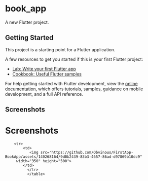 # book_app

A new Flutter project.

## Getting Started

This project is a starting point for a Flutter application.

A few resources to get you started if this is your first Flutter project:

- [Lab: Write your first Flutter app](https://docs.flutter.dev/get-started/codelab)
- [Cookbook: Useful Flutter samples](https://docs.flutter.dev/cookbook)

For help getting started with Flutter development, view the
[online documentation](https://docs.flutter.dev/), which offers tutorials,
samples, guidance on mobile development, and a full API reference.

## Screenshots
<!DOCTYPE html>
<html>
<body>
    <h1>Screenshots</h1>
    <table>
        
        <tr>
            <td>
               <img src="https://github.com/Obvinous/FirstApp-BookApp/assets/140268164/9d0b2439-83b3-4657-86ad-d97869b10dc9" 
         width="350" height="500">
            </td>
              </tr>
              </table>
</body>
</html>





